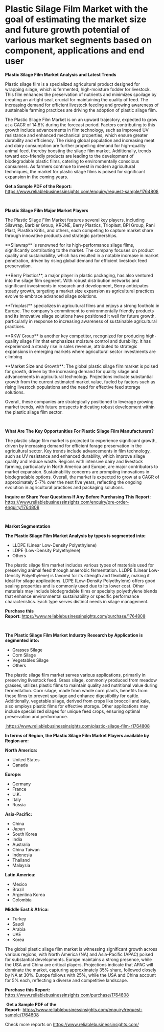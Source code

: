 <p><h1>Plastic Silage Film Market with the goal of estimating the market size and future growth potential of various market segments based on component, applications and end user</h1></p><p><strong>Plastic Silage Film Market Analysis and Latest Trends</strong></p>
<p><p>Plastic silage film is a specialized agricultural product designed for wrapping silage, which is fermented, high-moisture fodder for livestock. This film enhances the preservation of nutrients and minimizes spoilage by creating an airtight seal, crucial for maintaining the quality of feed. The increasing demand for efficient livestock feeding and growing awareness of sustainable farming practices are driving the adoption of plastic silage film.</p><p>The Plastic Silage Film Market is on an upward trajectory, expected to grow at a CAGR of 14.8% during the forecast period. Factors contributing to this growth include advancements in film technology, such as improved UV resistance and enhanced mechanical properties, which ensure greater durability and efficiency. The rising global population and increasing meat and dairy consumption are further propelling demand for high-quality animal feed, thereby boosting the silage film market. Additionally, trends toward eco-friendly products are leading to the development of biodegradable plastic films, catering to environmentally conscious consumers. As farmers continue to invest in modern agricultural techniques, the market for plastic silage films is poised for significant expansion in the coming years.</p></p>
<p><strong>Get a Sample PDF of the Report:&nbsp;</strong> <a href="https://www.reliablebusinessinsights.com/enquiry/request-sample/1764808?utm_campaign=3109&utm_medium=2&utm_source=Github&utm_content=ia&utm_term=03042025&utm_id=plastic-silage-film">https://www.reliablebusinessinsights.com/enquiry/request-sample/1764808</a></p>
<p>&nbsp;</p>
<p><strong>Plastic Silage Film Major Market Players</strong></p>
<p><p>The Plastic Silage Film Market features several key players, including Silawrap, Barbier Group, KRONE, Berry Plastics, Trioplast, BPI Group, Rani Plast, Plastika Kritis, and others, each competing to capture market share through innovative products and strategic partnerships.</p><p>**Silawrap** is renowned for its high-performance silage films, significantly contributing to the market. The company focuses on product quality and sustainability, which has resulted in a notable increase in market penetration, driven by rising global demand for efficient livestock feed preservation.</p><p>**Berry Plastics**, a major player in plastic packaging, has also ventured into the silage film segment. With robust distribution networks and significant investments in research and development, Berry anticipates steady growth, targeting a market size expansion as agricultural practices evolve to embrace advanced silage solutions.</p><p>**Trioplast** specializes in agricultural films and enjoys a strong foothold in Europe. The company's commitment to environmentally friendly products and its innovative silage solutions have positioned it well for future growth, particularly in response to increasing awareness of sustainable agricultural practices.</p><p>**RKW Group** is another key competitor, recognized for producing high-quality silage film that emphasizes moisture control and durability. It has experienced a steady rise in sales revenue, attributed to strategic expansions in emerging markets where agricultural sector investments are climbing.</p><p>**Market Size and Growth**: The global plastic silage film market is poised for growth, driven by the increasing demand for quality silage and advancements in agricultural technology. Projections indicate substantial growth from the current estimated market value, fueled by factors such as rising livestock populations and the need for effective feed storage solutions.</p><p>Overall, these companies are strategically positioned to leverage growing market trends, with future prospects indicating robust development within the plastic silage film sector.</p></p>
<p>&nbsp;</p>
<p><strong>What Are The Key Opportunities For Plastic Silage Film Manufacturers?</strong></p>
<p><p>The plastic silage film market is projected to experience significant growth, driven by increasing demand for efficient forage preservation in the agricultural sector. Key trends include advancements in film technology, such as UV resistance and enhanced durability, which improve silage quality and reduce waste. Regions with intensive dairy and livestock farming, particularly in North America and Europe, are major contributors to market expansion. Sustainability concerns are prompting innovations in biodegradable options. Overall, the market is expected to grow at a CAGR of approximately 5-7% over the next five years, reflecting the ongoing evolution in agricultural practices and packaging solutions.</p></p>
<p><strong>Inquire or Share Your Questions If Any Before Purchasing This Report:</strong> <a href="https://www.reliablebusinessinsights.com/enquiry/pre-order-enquiry/1764808?utm_campaign=3109&utm_medium=2&utm_source=Github&utm_content=ia&utm_term=03042025&utm_id=plastic-silage-film">https://www.reliablebusinessinsights.com/enquiry/pre-order-enquiry/1764808</a></p>
<p>&nbsp;</p>
<p><strong>Market Segmentation</strong></p>
<p><strong>The Plastic Silage Film Market Analysis by types is segmented into:</strong></p>
<p><ul><li>LLDPE (Linear Low-Density Polyethylene)</li><li>LDPE (Low-Density Polyethylene)</li><li>Others</li></ul></p>
<p><p>The plastic silage film market includes various types of materials used for preserving animal feed through anaerobic fermentation. LLDPE (Linear Low-Density Polyethylene) is favored for its strength and flexibility, making it ideal for silage applications. LDPE (Low-Density Polyethylene) offers good sealing properties and is commonly used due to its lower cost. Other materials may include biodegradable films or specialty polyethylene blends that enhance environmental sustainability or specific performance characteristics. Each type serves distinct needs in silage management.</p></p>
<p><strong>Purchase this Report:&nbsp;</strong><a href="https://www.reliablebusinessinsights.com/purchase/1764808?utm_campaign=3109&utm_medium=2&utm_source=Github&utm_content=ia&utm_term=03042025&utm_id=plastic-silage-film">https://www.reliablebusinessinsights.com/purchase/1764808</a></p>
<p>&nbsp;</p>
<p><strong>The Plastic Silage Film Market Industry Research by Application is segmented into:</strong></p>
<p><ul><li>Grasses Silage</li><li>Corn Silage</li><li>Vegetables Silage</li><li>Others</li></ul></p>
<p><p>The plastic silage film market serves various applications, primarily in preserving livestock feed. Grass silage, commonly produced from meadow grasses, utilizes plastic films to maintain quality and nutritional value during fermentation. Corn silage, made from whole corn plants, benefits from these films to prevent spoilage and enhance digestibility for cattle. Additionally, vegetable silage, derived from crops like broccoli and kale, also employs plastic films for effective storage. Other applications may include specialized silages for unique feed crops, ensuring optimal preservation and performance.</p></p>
<p><a href="https://www.reliablebusinessinsights.com/plastic-silage-film-r1764808?utm_campaign=3109&utm_medium=2&utm_source=Github&utm_content=ia&utm_term=03042025&utm_id=plastic-silage-film">&nbsp;https://www.reliablebusinessinsights.com/plastic-silage-film-r1764808</a></p>
<p><strong>In terms of Region, the Plastic Silage Film Market Players available by Region are:</strong></p>
<p>
    <p> <strong> North America: </strong>
        <ul>
            <li>United States</li>
            <li>Canada</li>
        </ul>
        </p> 
    <p> <strong> Europe: </strong>
        <ul>
            <li>Germany</li>
            <li>France</li>
            <li>U.K.</li>
            <li>Italy</li>
            <li>Russia</li>
        </ul>
        </p> 
    <p> <strong> Asia-Pacific: </strong>
        <ul>
            <li>China</li>
            <li>Japan</li>
            <li>South Korea</li>
            <li>India</li>
            <li>Australia</li>
            <li>China Taiwan</li>
            <li>Indonesia</li>
            <li>Thailand</li>
            <li>Malaysia</li>
        </ul>
        </p> 
    <p> <strong> Latin America: </strong>
        <ul>
            <li>Mexico</li>
            <li>Brazil</li>
            <li>Argentina Korea</li>
            <li>Colombia</li>
        </ul>
        </p> 
    <p> <strong> Middle East & Africa: </strong>
        <ul>
            <li>Turkey</li>
            <li>Saudi</li>
            <li>Arabia</li>
            <li>UAE</li>
            <li>Korea</li>
        </ul>
    </p>
    </p>
<p><p>The global plastic silage film market is witnessing significant growth across various regions, with North America (NA) and Asia-Pacific (APAC) poised for substantial developments. Europe maintains a strong presence, while the USA and China are critical players. Projections indicate that APAC will dominate the market, capturing approximately 35% share, followed closely by NA at 30%. Europe follows with 25%, while the USA and China account for 5% each, reflecting a diverse and competitive landscape.</p></p>
<p><strong>Purchase this Report: </strong><a href="https://www.reliablebusinessinsights.com/purchase/1764808?utm_campaign=3109&utm_medium=2&utm_source=Github&utm_content=ia&utm_term=03042025&utm_id=plastic-silage-film">https://www.reliablebusinessinsights.com/purchase/1764808</a></p>
<p>&nbsp;<strong>Get a Sample PDF of the Report:&nbsp;&nbsp;</strong><a href="https://www.reliablebusinessinsights.com/enquiry/request-sample/1764808?utm_campaign=3109&utm_medium=2&utm_source=Github&utm_content=ia&utm_term=03042025&utm_id=plastic-silage-film">https://www.reliablebusinessinsights.com/enquiry/request-sample/1764808</a></p>
<p><strong></strong></p>
<p>Check more reports on <a href="https://www.reliablebusinessinsights.com/?utm_campaign=3109&utm_medium=2&utm_source=Github&utm_content=ia&utm_term=03042025&utm_id=plastic-silage-film">https://www.reliablebusinessinsights.com/</a></p>